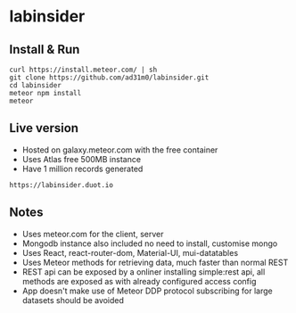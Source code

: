 # labinsider

## Install & Run
```
curl https://install.meteor.com/ | sh
git clone https://github.com/ad31m0/labinsider.git
cd labinsider
meteor npm install
meteor
```

## Live version

- Hosted on galaxy.meteor.com with the free container
- Uses Atlas free 500MB instance
- Have 1 million records generated

```
https://labinsider.duot.io
```

## Notes

- Uses meteor.com for the client, server
- Mongodb instance also included no need to install, customise mongo
- Uses React, react-router-dom, Material-UI, mui-datatables
- Uses Meteor methods for retrieving data, much faster than normal REST
- REST api can be exposed by a onliner installing simple:rest api, all methods are exposed as with already configured access config
- App doesn't make use of Meteor DDP protocol subscribing for large datasets should be avoided
